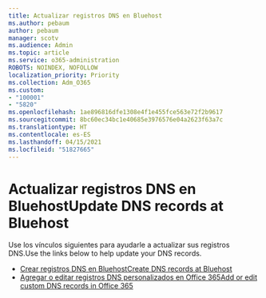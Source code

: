 ```yaml
---
title: Actualizar registros DNS en Bluehost
ms.author: pebaum
author: pebaum
manager: scotv
ms.audience: Admin
ms.topic: article
ms.service: o365-administration
ROBOTS: NOINDEX, NOFOLLOW
localization_priority: Priority
ms.collection: Adm_O365
ms.custom:
- "100001"
- "5820"
ms.openlocfilehash: 1ae896816dfe1308e4f1e455fce563e72f2b9617
ms.sourcegitcommit: 8bc60ec34bc1e40685e3976576e04a2623f63a7c
ms.translationtype: HT
ms.contentlocale: es-ES
ms.lasthandoff: 04/15/2021
ms.locfileid: "51827665"
---
```

# <a name="update-dns-records-at-bluehost"></a><span data-ttu-id="70547-102">Actualizar registros DNS en Bluehost</span><span class="sxs-lookup"><span data-stu-id="70547-102">Update DNS records at Bluehost</span></span>

<span data-ttu-id="70547-103">Use los vínculos siguientes para ayudarle a actualizar sus registros DNS.</span><span class="sxs-lookup"><span data-stu-id="70547-103">Use the links below to help update your DNS records.</span></span>

- [<span data-ttu-id="70547-104">Crear registros DNS en Bluehost</span><span class="sxs-lookup"><span data-stu-id="70547-104">Create DNS records at Bluehost</span></span>](https://docs.microsoft.com/microsoft-365/admin/dns/create-dns-records-at-bluehost?view=o365-worldwide)
- [<span data-ttu-id="70547-105">Agregar o editar registros DNS personalizados en Office 365</span><span class="sxs-lookup"><span data-stu-id="70547-105">Add or edit custom DNS records in Office 365</span></span>](https://docs.microsoft.com/microsoft-365/admin/setup/add-domain#add-or-edit-custom-dns-records)